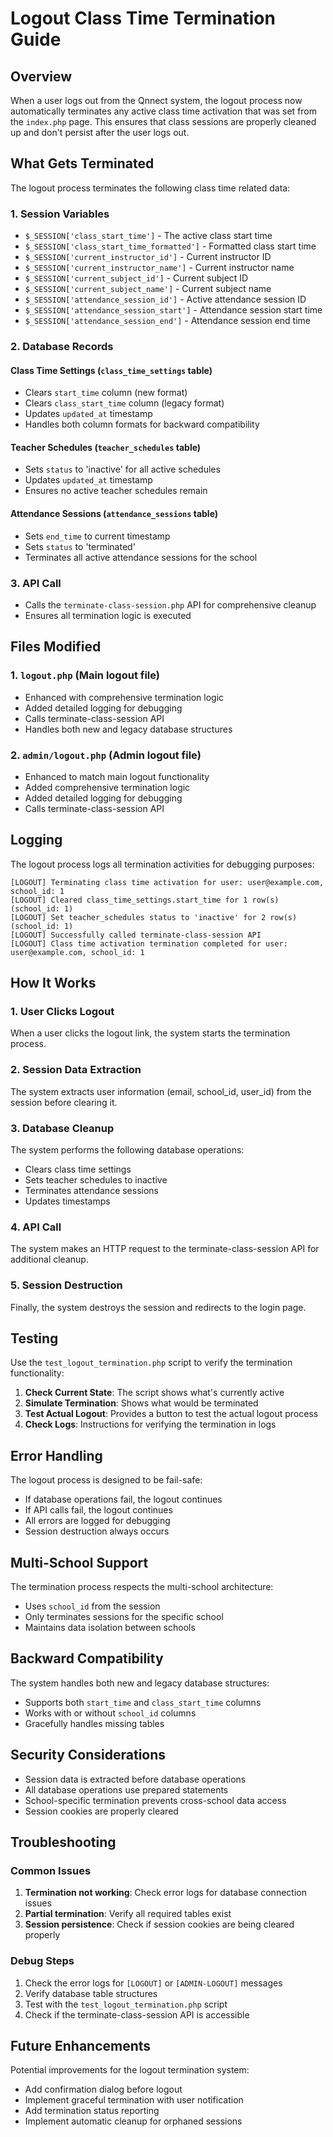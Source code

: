 # Logout Class Time Termination Guide

## Overview

When a user logs out from the Qnnect system, the logout process now automatically terminates any active class time activation that was set from the `index.php` page. This ensures that class sessions are properly cleaned up and don't persist after the user logs out.

## What Gets Terminated

The logout process terminates the following class time related data:

### 1. Session Variables
- `$_SESSION['class_start_time']` - The active class start time
- `$_SESSION['class_start_time_formatted']` - Formatted class start time
- `$_SESSION['current_instructor_id']` - Current instructor ID
- `$_SESSION['current_instructor_name']` - Current instructor name
- `$_SESSION['current_subject_id']` - Current subject ID
- `$_SESSION['current_subject_name']` - Current subject name
- `$_SESSION['attendance_session_id']` - Active attendance session ID
- `$_SESSION['attendance_session_start']` - Attendance session start time
- `$_SESSION['attendance_session_end']` - Attendance session end time

### 2. Database Records

#### Class Time Settings (`class_time_settings` table)
- Clears `start_time` column (new format)
- Clears `class_start_time` column (legacy format)
- Updates `updated_at` timestamp
- Handles both column formats for backward compatibility

#### Teacher Schedules (`teacher_schedules` table)
- Sets `status` to 'inactive' for all active schedules
- Updates `updated_at` timestamp
- Ensures no active teacher schedules remain

#### Attendance Sessions (`attendance_sessions` table)
- Sets `end_time` to current timestamp
- Sets `status` to 'terminated'
- Terminates all active attendance sessions for the school

### 3. API Call
- Calls the `terminate-class-session.php` API for comprehensive cleanup
- Ensures all termination logic is executed

## Files Modified

### 1. `logout.php` (Main logout file)
- Enhanced with comprehensive termination logic
- Added detailed logging for debugging
- Calls terminate-class-session API
- Handles both new and legacy database structures

### 2. `admin/logout.php` (Admin logout file)
- Enhanced to match main logout functionality
- Added comprehensive termination logic
- Added detailed logging for debugging
- Calls terminate-class-session API

## Logging

The logout process logs all termination activities for debugging purposes:

```
[LOGOUT] Terminating class time activation for user: user@example.com, school_id: 1
[LOGOUT] Cleared class_time_settings.start_time for 1 row(s) (school_id: 1)
[LOGOUT] Set teacher_schedules status to 'inactive' for 2 row(s) (school_id: 1)
[LOGOUT] Successfully called terminate-class-session API
[LOGOUT] Class time activation termination completed for user: user@example.com, school_id: 1
```

## How It Works

### 1. User Clicks Logout
When a user clicks the logout link, the system starts the termination process.

### 2. Session Data Extraction
The system extracts user information (email, school_id, user_id) from the session before clearing it.

### 3. Database Cleanup
The system performs the following database operations:
- Clears class time settings
- Sets teacher schedules to inactive
- Terminates attendance sessions
- Updates timestamps

### 4. API Call
The system makes an HTTP request to the terminate-class-session API for additional cleanup.

### 5. Session Destruction
Finally, the system destroys the session and redirects to the login page.

## Testing

Use the `test_logout_termination.php` script to verify the termination functionality:

1. **Check Current State**: The script shows what's currently active
2. **Simulate Termination**: Shows what would be terminated
3. **Test Actual Logout**: Provides a button to test the actual logout process
4. **Check Logs**: Instructions for verifying the termination in logs

## Error Handling

The logout process is designed to be fail-safe:
- If database operations fail, the logout continues
- If API calls fail, the logout continues
- All errors are logged for debugging
- Session destruction always occurs

## Multi-School Support

The termination process respects the multi-school architecture:
- Uses `school_id` from the session
- Only terminates sessions for the specific school
- Maintains data isolation between schools

## Backward Compatibility

The system handles both new and legacy database structures:
- Supports both `start_time` and `class_start_time` columns
- Works with or without `school_id` columns
- Gracefully handles missing tables

## Security Considerations

- Session data is extracted before database operations
- All database operations use prepared statements
- School-specific termination prevents cross-school data access
- Session cookies are properly cleared

## Troubleshooting

### Common Issues

1. **Termination not working**: Check error logs for database connection issues
2. **Partial termination**: Verify all required tables exist
3. **Session persistence**: Check if session cookies are being cleared properly

### Debug Steps

1. Check the error logs for `[LOGOUT]` or `[ADMIN-LOGOUT]` messages
2. Verify database table structures
3. Test with the `test_logout_termination.php` script
4. Check if the terminate-class-session API is accessible

## Future Enhancements

Potential improvements for the logout termination system:
- Add confirmation dialog before logout
- Implement graceful termination with user notification
- Add termination status reporting
- Implement automatic cleanup for orphaned sessions 